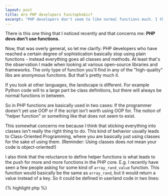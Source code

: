 ```yaml
---
layout: post
title: Are PHP developers functophobic?
excerpt: "PHP developers don't seem to like normal functions much. I think that this is related to the one-to-one class to file mapping that PHP has inherited from Java."
---
```

There is this one thing that I noticed recently and that concerns me: **PHP devs don't use functions.**

Now, that was overly general, so let me clarify: PHP developers who have reached a certain degree of sophistication
basically stop using plain functions - instead everything goes all classes and methods. At least that's the observation
I made when looking at various open-source libraries and frameworks. The only type of function you'll find in any of the
"high-quality" libs are anonymous functions. But that's pretty much it.

If you look at other languages, the landscape is different. For example Python code will to a large part be class
definitions, but there will always be normal functions in between.

So in PHP functions are basically used in two cases: If the programmer doesn't yet use OOP or if the script isn't worth
using OOP for. The notion of "helper function" or something like that does not seem to exist.

This somewhat concerns me because I think that sticking everything into classes isn't really the right thing to do. This
kind of behavior usually leads to Class-Oriented Programming, where you are basically just using classes for the sake of
using them. (Reminder: Using classes does *not* mean your code is object-oriented!)

I also think that the reluctance to define helper functions is what leads to the push for more and more functions in the
PHP core. E.g. I recently have seen a few people asking for some kind of `array_rand_value` function. This function
would basically be the same as `array_rand`, but it would return a value instead of a key. So it could be defined in
userland code in two lines:

{% highlight php %}
<?php
function array_rand_value(array $array) {
    if (empty($array)) return null;
    return $array[array_rand($array)];
}
{% endhighlight %}

This is a tiny small function that you can easily define yourself. But then arises what I think is the main problem:
Where should you put it? How do I incorporate it with the autoloader?

PHP to large parts inherited the Java OOP model and one thing that came with it is having a one-to-one mapping between
classes and files. PHP does not enforce this, but it is a very common convention. PHP's autoloading support and the
PSR-0 standard are emphasizing this further.

Other languages similar to PHP do not have this convention. For example in Python it is very normal to define multiple
related classes and functions in one file. In Python a file is rather a module, i.e. a group of related components. In
such a setup it is obviously much easier to define small functions in between.

Generally I think that the one-to-one file mapping so common in PHP is problematic. Apart from making it hard to use
functions it also adds an additional cost to creating small classes:

Object oriented programming done right usually leads to a large number of small classes. This is great for code reuse,
maintainability and testing.

But in PHP you have to create a new file for every one of those classes. And this is really getting in my way. I'd have
no problem batch-defining ten tiny classes in one file. But I feel like creating ten distinct files for them is
counterproductive (and hampers maintainability).

Another tangentially related "standard" practice I feel badly about is the excessive use of doccomments. In most cases
phpdoc comments just comment the obvious - at the same increasing the code size by a factor of two or three. I have no
problem with doccomments *where necessary*, but in most cases (at least with well designed code) the behavior should be
obvious from the method and parameter names.

So, basically, what I'm thinking about here is being more "compact": Instead of defining a file for every class, put
related (smaller) classes into one file. Instead of defining a class for everything, just use a function. Instead of
cluttering the code with lots of useless doccomments, just leave them out unless really necessary.

But it's just a thought ;) Maybe I got it all wrong.